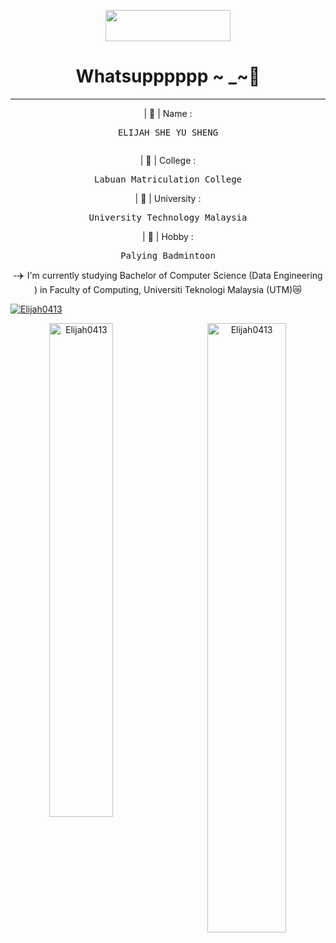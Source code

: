 <!DOCTYPE html>
<head>
<center>
<p align="center"> <img src="https://encrypted-tbn0.gstatic.com/images?q=tbn:ANd9GcQ2Np0GBElyfnYqW_W0MN4SpDYToMwbHPtMDQ&=CAU" height="50" ; width="200"> </p>

</head>
<h1 style="text-align: center"> Whatsupppppp ~ _~👋</h1>
<hr>

   <p> | 📛 | Name : <pre> ELIJAH SHE YU SHENG </p></pre>
   <p> | 🏫 | College :<pre> Labuan Matriculation College </pre></p> 
   <p> | 🏡 | University :<pre> University Technology Malaysia </pre></p>
   <p> | 🏸 | Hobby :<pre> Palying Badmintoon </pre></p>

-✈️ I'm currently studying Bachelor of Computer Science (Data Engineering ) in Faculty of Computing, Universiti Teknologi Malaysia (UTM)😿 <br>


<p align="left"><a href="https://github.com/ryo-ma/github-profile-trophy"><img src="https://github-profile-trophy.vercel.app/?username=Elijah0413" alt="Elijah0413" /></a> </p>
<p><img align="right" width="50%" src="https://github-readme-streak-stats.herokuapp.com/?user=Elijah0413&" alt="Elijah0413" /><img align="left" width="45%" src="https://github-readme-stats.vercel.app/api?username=Elijah0413&show_icons=true&locale=en" alt="Elijah0413" /></p>
